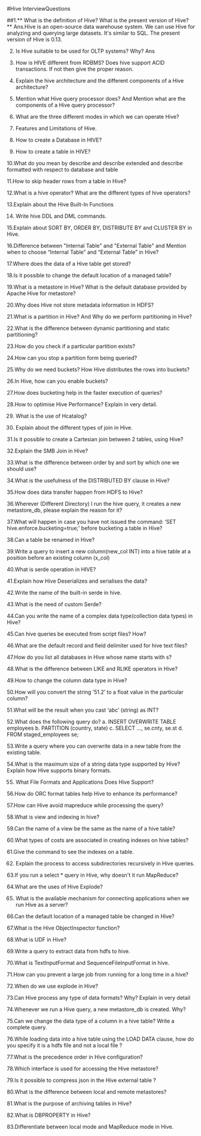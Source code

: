 #Hive InterviewQuestions

##1.** What is the definition of Hive? What is the present version of Hive?**
Ans.Hive is an open-source data warehouse system. We can use Hive for analyzing and querying large datasets.
It's similar to SQL. The present version of Hive is 0.13.


2. Is Hive suitable to be used for OLTP systems? Why?
Ans

3. How is HIVE different from RDBMS? Does hive support ACID
transactions. If not then give the proper reason.


4. Explain the hive architecture and the different components of a Hive
architecture?


5. Mention what Hive query processor does? And Mention what are the
components of a Hive query processor?


6. What are the three different modes in which we can operate Hive?


7. Features and Limitations of Hive.


8. How to create a Database in HIVE?


9. How to create a table in HIVE?


10.What do you mean by describe and describe extended and describe
formatted with respect to database and table


11.How to skip header rows from a table in Hive?


12.What is a hive operator? What are the different types of hive operators?


13.Explain about the Hive Built-In Functions


14. Write hive DDL and DML commands.


15.Explain about SORT BY, ORDER BY, DISTRIBUTE BY and
CLUSTER BY in Hive.


16.Difference between "Internal Table" and "External Table" and Mention
when to choose “Internal Table” and “External Table” in Hive?


17.Where does the data of a Hive table get stored?


18.Is it possible to change the default location of a managed table?


19.What is a metastore in Hive? What is the default database provided by
Apache Hive for metastore?


20.Why does Hive not store metadata information in HDFS?


21.What is a partition in Hive? And Why do we perform partitioning in
Hive?


22.What is the difference between dynamic partitioning and static
partitioning?


23.How do you check if a particular partition exists?


24.How can you stop a partition form being queried?


25.Why do we need buckets? How Hive distributes the rows into buckets?


26.In Hive, how can you enable buckets?


27.How does bucketing help in the faster execution of queries?


28.How to optimise Hive Performance? Explain in very detail.


29. What is the use of Hcatalog?


30. Explain about the different types of join in Hive.


31.Is it possible to create a Cartesian join between 2 tables, using Hive?


32.Explain the SMB Join in Hive?


33.What is the difference between order by and sort by which one we should
use?


34.What is the usefulness of the DISTRIBUTED BY clause in Hive?


35.How does data transfer happen from HDFS to Hive?


36.Wherever (Different Directory) I run the hive query, it creates a new
metastore_db, please explain the reason for it?


37.What will happen in case you have not issued the command: ‘SET
hive.enforce.bucketing=true;’ before bucketing a table in Hive?


38.Can a table be renamed in Hive?


39.Write a query to insert a new column(new_col INT) into a hive table at a
position before an existing column (x_col)


40.What is serde operation in HIVE?


41.Explain how Hive Deserializes and serialises the data?


42.Write the name of the built-in serde in hive.


43.What is the need of custom Serde?


44.Can you write the name of a complex data type(collection data types) in
Hive?


45.Can hive queries be executed from script files? How?


46.What are the default record and field delimiter used for hive text files?


47.How do you list all databases in Hive whose name starts with s?


48.What is the difference between LIKE and RLIKE operators in Hive?


49.How to change the column data type in Hive?


50.How will you convert the string ’51.2’ to a float value in the particular
column?


51.What will be the result when you cast ‘abc’ (string) as INT?


52.What does the following query do?
a. INSERT OVERWRITE TABLE employees
b. PARTITION (country, state)
c. SELECT ..., se.cnty, se.st
d. FROM staged_employees se;


53.Write a query where you can overwrite data in a new table from the
existing table.


54.What is the maximum size of a string data type supported by Hive?
Explain how Hive supports binary formats.


55. What File Formats and Applications Does Hive Support?


56.How do ORC format tables help Hive to enhance its performance?


57.How can Hive avoid mapreduce while processing the query?



58.What is view and indexing in hive?



59.Can the name of a view be the same as the name of a hive table?



60.What types of costs are associated in creating indexes on hive tables?



61.Give the command to see the indexes on a table.



62. Explain the process to access subdirectories recursively in Hive queries.



63.If you run a select * query in Hive, why doesn't it run MapReduce?



64.What are the uses of Hive Explode?



65. What is the available mechanism for connecting applications when we
run Hive as a server?



66.Can the default location of a managed table be changed in Hive?



67.What is the Hive ObjectInspector function?



68.What is UDF in Hive?



69.Write a query to extract data from hdfs to hive.



70.What is TextInputFormat and SequenceFileInputFormat in hive.



71.How can you prevent a large job from running for a long time in a hive?



72.When do we use explode in Hive?



73.Can Hive process any type of data formats? Why? Explain in very detail



74.Whenever we run a Hive query, a new metastore_db is created. Why?



75.Can we change the data type of a column in a hive table? Write a
complete query.



76.While loading data into a hive table using the LOAD DATA clause, how
do you specify it is a hdfs file and not a local file ?



77.What is the precedence order in Hive configuration?



78.Which interface is used for accessing the Hive metastore?



79.Is it possible to compress json in the Hive external table ?



80.What is the difference between local and remote metastores?



81.What is the purpose of archiving tables in Hive?



82.What is DBPROPERTY in Hive?



83.Differentiate between local mode and MapReduce mode in Hive.
